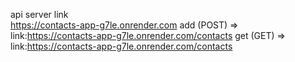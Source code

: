 
api server link        
https://contacts-app-g7le.onrender.com
add (POST) => link:https://contacts-app-g7le.onrender.com/contacts
get (GET) => link:https://contacts-app-g7le.onrender.com/contacts
         
